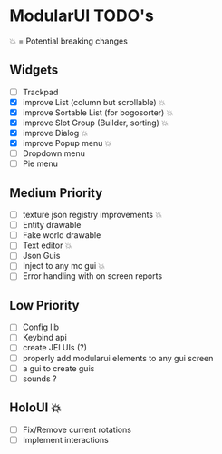 # ModularUI TODO's

:boom: = Potential breaking changes

## Widgets

* [ ]  Trackpad 
* [X]  improve List (column but scrollable) :boom:
* [X]  improve Sortable List (for bogosorter) :boom:
* [X]  improve Slot Group (Builder, sorting) :boom:
* [X]  improve Dialog :boom:
* [X]  improve Popup menu :boom:
* [ ]  Dropdown menu
* [ ]  Pie menu

## Medium Priority

- [ ]  texture json registry improvements :boom:
- [ ]  Entity drawable
- [ ]  Fake world drawable
- [ ]  Text editor :boom:
- [ ]  Json Guis
- [ ]  Inject to any mc gui :boom:
- [ ]  Error handling with on screen reports

## Low Priority

- [ ]  Config lib
- [ ]  Keybind api
- [ ]  create JEI UIs (?)
- [ ]  properly add modularui elements to any gui screen
- [ ]  a gui to create guis
- [ ]  sounds ?

## HoloUI :boom:
- [ ] Fix/Remove current rotations
- [ ] Implement interactions
